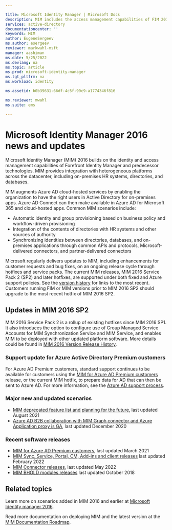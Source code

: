 ```yaml
---

title: Microsoft Identity Manager | Microsoft Docs
description: MIM includes the access management capabilities of FIM 2010 and helps you manage users, credentials, policies, and access within your organization.
services: active-directory
documentationcenter: ''
keywords: MIM
author: EugeneSergeev
ms.author: esergeev
reviewer: markwahl-msft
manager: aashiman
ms.date: 5/25/2022
ms.devlang: na
ms.topic: article
ms.prod: microsoft-identity-manager
ms.tgt_pltfrm: na
ms.workload: identity

ms.assetid: b0b39631-66df-4c5f-90c9-a1774346f816

ms.reviewer: mwahl
ms.suite: ems

---
```


# Microsoft Identity Manager 2016 news and updates

Microsoft Identity Manager (MIM) 2016 builds on the identity and access management capabilities of Forefront Identity Manager and predecessor technologies.  MIM provides integration with heterogeneous platforms across the datacenter, including on-premises HR systems, directories, and databases.

MIM augments Azure AD cloud-hosted services by enabling the organization to have the right users in Active Directory for on-premises apps. Azure AD Connect can then make available in Azure AD for Microsoft 365 and cloud-hosted apps. Common MIM scenarios include:
 - Automatic identity and group provisioning based on business policy and workflow-driven provisioning
 - Integration of the contents of directories with HR systems and other sources of authority
 - Synchronizing identities between directories, databases, and on-premises applications through common APIs and protocols, Microsoft-delivered connectors, and partner-delivered connectors

Microsoft regularly delivers updates to MIM, including enhancements for customer requests and bug fixes, on an ongoing release cycle through hotfixes and service packs.  The current MIM releases, MIM 2016 Service Pack 2 (SP2) and later hotfixes, are supported under both fixed and Azure support policies.  See the [version history](./reference/version-history.md) for links to the most recent.  Customers running FIM or MIM versions prior to MIM 2016 SP2 should upgrade to the most recent hotfix of MIM 2016 SP2.

## Updates in MIM 2016 SP2

MIM 2016 Service Pack 2 is a rollup of existing hotfixes since MIM 2016 SP1. It also introduces the option to configure use of Group Managed Service Accounts for MIM Synchronization Service and MIM Service, and enables MIM to be deployed with other updated platform software. More details could be found in [MIM 2016 Version Release History](./reference/version-history.md).

### Support update for Azure Active Directory Premium customers
For Azure AD Premium customers, standard support continues to be available for customers using the [MIM for Azure AD Premium customers](https://aka.ms/MIMforAADP) release, or the current MIM hotfix, to prepare data for AD that can then be sent to Azure AD. For more information, see the [Azure AD support process](support-update-for-azure-active-directory-premium-customers.md).

### Major new and updated scenarios

- [MIM deprecated feature list and planning for the future](microsoft-identity-manager-2016-deprecated-features.md), last updated August 2021
- [Azure AD B2B collaboration with MIM Graph connector and Azure Application proxy is GA](microsoft-identity-manager-2016-graph-b2b-scenario.md), last updated December 2020

### Recent software releases

- [MIM for Azure AD Premium customers](https://aka.ms/MIMforAADP), last updated March 2021
- [MIM Sync, Service, Portal, CM, Add-ins and client releases](./reference/version-history.md) last updated February 2022
- [MIM Connector releases](./reference/microsoft-identity-manager-2016-connector-version-history.md), last updated May 2022
- [MIM BHOLD modules releases](./reference/version-bhold-history.md) last updated October 2018


## Related topics

Learn more on scenarios added in MIM 2016 and earlier at [Microsoft Identity manager 2016](microsoft-identity-manager-2016.md).

Read more documentation on deploying MIM and the latest version at the [MIM Documentation Roadmap](https://docs.microsoft.com/microsoft-identity-manager/).

